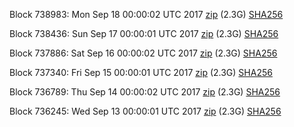Block 738983: Mon Sep 18 00:00:02 UTC 2017 [zip](https://transfer.sh/7Cj8P/bootstrap.dat.20170918.zip) (2.3G) [SHA256](https://transfer.sh/IsQIK/sha256.txt)

Block 738436: Sun Sep 17 00:00:01 UTC 2017 [zip](https://transfer.sh/g4lAJ/bootstrap.dat.20170917.zip) (2.3G) [SHA256](https://transfer.sh/YmdCP/sha256.txt)

Block 737886: Sat Sep 16 00:00:02 UTC 2017 [zip](https://transfer.sh/SrNeI/bootstrap.dat.20170916.zip) (2.3G) [SHA256](https://transfer.sh/JbZzH/sha256.txt)

Block 737340: Fri Sep 15 00:00:01 UTC 2017 [zip](https://transfer.sh/xnuEM/bootstrap.dat.20170915.zip) (2.3G) [SHA256](https://transfer.sh/10g5vl/sha256.txt)

Block 736789: Thu Sep 14 00:00:02 UTC 2017 [zip](https://transfer.sh/rqpUz/bootstrap.dat.20170914.zip) (2.3G) [SHA256](https://transfer.sh/2tEVi/sha256.txt)

Block 736245: Wed Sep 13 00:00:01 UTC 2017 [zip](https://transfer.sh/GiG9X/bootstrap.dat.20170913.zip) (2.3G) [SHA256](https://transfer.sh/mnHRM/sha256.txt)
